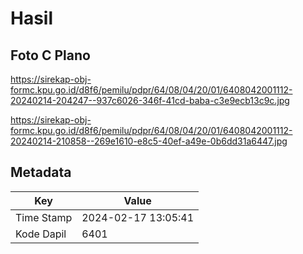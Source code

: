 # Hasil

## Foto C Plano

https://sirekap-obj-formc.kpu.go.id/d8f6/pemilu/pdpr/64/08/04/20/01/6408042001112-20240214-204247--937c6026-346f-41cd-baba-c3e9ecb13c9c.jpg

https://sirekap-obj-formc.kpu.go.id/d8f6/pemilu/pdpr/64/08/04/20/01/6408042001112-20240214-210858--269e1610-e8c5-40ef-a49e-0b6dd31a6447.jpg


## Metadata

| Key        | Value               |
| ---------- | ------------------- |
| Time Stamp | 2024-02-17 13:05:41 |
| Kode Dapil | 6401                |



